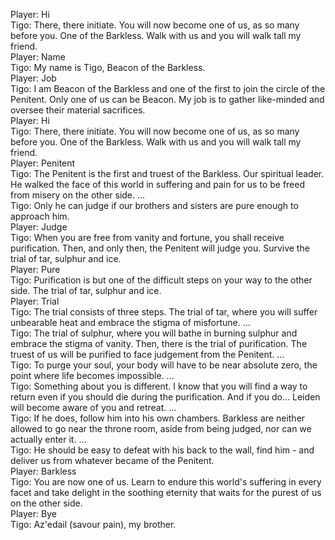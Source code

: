 Player: Hi  
Tigo: There, there initiate. You will now become one of us, as so many before you. One of the Barkless. Walk with us and you will walk tall my friend.  
Player: Name  
Tigo: My name is Tigo, Beacon of the Barkless.  
Player: Job  
Tigo: I am Beacon of the Barkless and one of the first to join the circle of the Penitent. Only one of us can be Beacon. My job is to gather like-minded and oversee their material sacrifices.  
Player: Hi  
Tigo: There, there initiate. You will now become one of us, as so many before you. One of the Barkless. Walk with us and you will walk tall my friend.  
Player: Penitent  
Tigo: The Penitent is the first and truest of the Barkless. Our spiritual leader. He walked the face of this world in suffering and pain for us to be freed from misery on the other side. ...  
Tigo: Only he can judge if our brothers and sisters are pure enough to approach him.  
Player: Judge  
Tigo: When you are free from vanity and fortune, you shall receive purification. Then, and only then, the Penitent will judge you. Survive the trial of tar, sulphur and ice.  
Player: Pure  
Tigo: Purification is but one of the difficult steps on your way to the other side. The trial of tar, sulphur and ice.  
Player: Trial  
Tigo: The trial consists of three steps. The trial of tar, where you will suffer unbearable heat and embrace the stigma of misfortune. ...  
Tigo: The trial of sulphur, where you will bathe in burning sulphur and embrace the stigma of vanity. Then, there is the trial of purification. The truest of us will be purified to face judgement from the Penitent. ...  
Tigo: To purge your soul, your body will have to be near absolute zero, the point where life becomes impossible. ...  
Tigo: Something about you is different. I know that you will find a way to return even if you should die during the purification. And if you do... Leiden will become aware of you and retreat. ...  
Tigo: If he does, follow him into his own chambers. Barkless are neither allowed to go near the throne room, aside from being judged, nor can we actually enter it. ...  
Tigo: He should be easy to defeat with his back to the wall, find him - and deliver us from whatever became of the Penitent.  
Player: Barkless  
Tigo: You are now one of us. Learn to endure this world's suffering in every facet and take delight in the soothing eternity that waits for the purest of us on the other side.  
Player: Bye  
Tigo: Az'edail (savour pain), my brother.  
